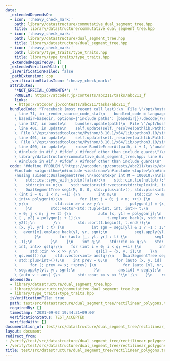 ```yaml
---
data:
  _extendedDependsOn:
  - icon: ':heavy_check_mark:'
    path: library/datastructure/commutative_dual_segment_tree.hpp
    title: library/datastructure/commutative_dual_segment_tree.hpp
  - icon: ':heavy_check_mark:'
    path: library/datastructure/dual_segment_tree.hpp
    title: library/datastructure/dual_segment_tree.hpp
  - icon: ':heavy_check_mark:'
    path: library/type_traits/type_traits.hpp
    title: library/type_traits/type_traits.hpp
  _extendedRequiredBy: []
  _extendedVerifiedWith: []
  _isVerificationFailed: false
  _pathExtension: cpp
  _verificationStatusIcon: ':heavy_check_mark:'
  attributes:
    '*NOT_SPECIAL_COMMENTS*': ''
    PROBLEM: https://atcoder.jp/contests/abc211/tasks/abc211_f
    links:
    - https://atcoder.jp/contests/abc211/tasks/abc211_f
  bundledCode: "Traceback (most recent call last):\n  File \"/opt/hostedtoolcache/Python/3.10.1/x64/lib/python3.10/site-packages/onlinejudge_verify/documentation/build.py\"\
    , line 71, in _render_source_code_stat\n    bundled_code = language.bundle(stat.path,\
    \ basedir=basedir, options={'include_paths': [basedir]}).decode()\n  File \"/opt/hostedtoolcache/Python/3.10.1/x64/lib/python3.10/site-packages/onlinejudge_verify/languages/cplusplus.py\"\
    , line 187, in bundle\n    bundler.update(path)\n  File \"/opt/hostedtoolcache/Python/3.10.1/x64/lib/python3.10/site-packages/onlinejudge_verify/languages/cplusplus_bundle.py\"\
    , line 401, in update\n    self.update(self._resolve(pathlib.Path(included), included_from=path))\n\
    \  File \"/opt/hostedtoolcache/Python/3.10.1/x64/lib/python3.10/site-packages/onlinejudge_verify/languages/cplusplus_bundle.py\"\
    , line 401, in update\n    self.update(self._resolve(pathlib.Path(included), included_from=path))\n\
    \  File \"/opt/hostedtoolcache/Python/3.10.1/x64/lib/python3.10/site-packages/onlinejudge_verify/languages/cplusplus_bundle.py\"\
    , line 400, in update\n    raise BundleErrorAt(path, i + 1, \"unable to process\
    \ #include in #if / #ifdef / #ifndef other than include guards\")\nonlinejudge_verify.languages.cplusplus_bundle.BundleErrorAt:\
    \ library/datastructure/commutative_dual_segment_tree.hpp: line 6: unable to process\
    \ #include in #if / #ifdef / #ifndef other than include guards\n"
  code: "#define PROBLEM \"https://atcoder.jp/contests/abc211/tasks/abc211_f\"\n\n\
    #include <algorithm>\n#include <iostream>\n#include <tuple>\n\n#include \"library/datastructure/dual_segment_tree.hpp\"\
    \nusing suisen::DualSegmentTree;\n\nconstexpr int M = 100010;\n\nint main() {\n\
    \    std::ios::sync_with_stdio(false);\n    std::cin.tie(nullptr);\n    int n;\n\
    \    std::cin >> n;\n    std::vector<std::vector<std::tuple<int, int, int>>> event(M);\n\
    \    DualSegmentTree seg1(M, 0, 0, std::plus<int>(), std::plus<int>());\n    for\
    \ (int i = 0; i < n; ++i) {\n        int m;\n        std::cin >> m;\n        std::vector<std::pair<int,\
    \ int>> polygon(m);\n        for (int j = 0; j < m; ++j) {\n            int x,\
    \ y;\n            std::cin >> x >> y;\n            polygon[j] = {x, y};\n    \
    \    }\n        std::vector<std::tuple<int, int, int>> t;\n        for (int j\
    \ = 0; j < m; j += 2) {\n            auto [x, y1] = polygon[j];\n            auto\
    \ [_, y2] = polygon[j + 1];\n            t.emplace_back(x, std::min(y1, y2), std::max(y1,\
    \ y2));\n        }\n        std::sort(t.begin(), t.end());\n        for (auto\
    \ [x, yl, yr] : t) {\n            int sgn = seg1[yl] & 1 ? -1 : 1;\n         \
    \   event[x].emplace_back(yl, yr, sgn);\n            seg1.apply(yl, yr, 1);\n\
    \        }\n        for (auto [_, yl, yr] : t) {\n            seg1.apply(yl, yr,\
    \ -1);\n        }\n    }\n    int q;\n    std::cin >> q;\n    std::vector<std::tuple<int,\
    \ int, int>> qs(q);\n    for (int i = 0; i < q; ++i) {\n        int x, y;\n  \
    \      std::cin >> x >> y;\n        qs[i] = {x, y, i};\n    }\n    std::sort(qs.begin(),\
    \ qs.end());\n    std::vector<int> ans(q);\n    DualSegmentTree seg(M, 0, 0, std::plus<int>(),\
    \ std::plus<int>());\n    int prev = 0;\n    for (auto [x, y, id] : qs) {\n  \
    \      for (; prev <= x; ++prev) {\n            for (auto [yl, yr, sgn] : event[prev])\
    \ seg.apply(yl, yr, sgn);\n        }\n        ans[id] = seg[y];\n    }\n    for\
    \ (auto v : ans) {\n        std::cout << v << '\\n';\n    }\n    return 0;\n}"
  dependsOn:
  - library/datastructure/dual_segment_tree.hpp
  - library/datastructure/commutative_dual_segment_tree.hpp
  - library/type_traits/type_traits.hpp
  isVerificationFile: true
  path: test/src/datastructure/dual_segment_tree/rectilinear_polygons.test.cpp
  requiredBy: []
  timestamp: '2021-09-02 19:44:31+09:00'
  verificationStatus: TEST_ACCEPTED
  verifiedWith: []
documentation_of: test/src/datastructure/dual_segment_tree/rectilinear_polygons.test.cpp
layout: document
redirect_from:
- /verify/test/src/datastructure/dual_segment_tree/rectilinear_polygons.test.cpp
- /verify/test/src/datastructure/dual_segment_tree/rectilinear_polygons.test.cpp.html
title: test/src/datastructure/dual_segment_tree/rectilinear_polygons.test.cpp
---
```

